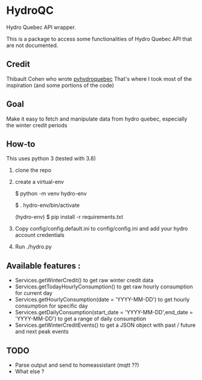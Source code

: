 # HydroQC
Hydro Quebec API wrapper.

This is a package to access some functionalities of Hydro Quebec API that are not documented.

## Credit

Thibault Cohen who wrote [pyhydroquebec](https://github.com/titilambert/pyhydroquebec/) 
That's where I took most of the inspiration (and some portions of the code)

## Goal

Make it easy to fetch and manipulate data from hydro quebec, especially the winter credit periods

## How-to
This uses python 3 (tested with 3.8)

1. clone the repo
2. create a virtual-env

    $ python -m venv hydro-env

    $ . hydro-env/bin/activate

    (hydro-env) $ pip install -r requirements.txt


3. Copy config/config.default.ini to config/config.ini and add your hydro account credentials
4. Run ./hydro.py

## Available features :

- Services.getWinterCredit() to get raw winter credit data
- Services.getTodayHourlyConsumption() to get raw hourly consumption for current day
- Services.getHourlyConsumption(date = 'YYYY-MM-DD') to get hourly consumption for specific day
- Services.getDailyConsumption(start_date = 'YYYY-MM-DD',end_date = 'YYYY-MM-DD') to get a range of daily consumption
- Services.getWinterCreditEvents() to get a JSON object with past / future and next peak events

## TODO 

- Parse output and send to homeassistant (mqtt ??)
- What else ?
